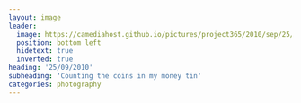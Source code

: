```yaml
---
layout: image
leader:
  image: https://camediahost.github.io/pictures/project365/2010/sep/25/250910.jpg
  position: bottom left
  hidetext: true
  inverted: true
heading: '25/09/2010'
subheading: 'Counting the coins in my money tin'
categories: photography
---
```

